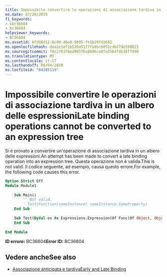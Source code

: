 ```yaml
---
title: Impossibile convertire le operazioni di associazione tardiva in un albero delle espressioni
ms.date: 07/20/2015
f1_keywords:
- vbc36604
- bc36604
helpviewer_keywords:
- BC36604
ms.assetid: 6fd66d12-8c99-46e0-9095-fe1b29fd2692
ms.openlocfilehash: daa2e1ef1b530a51f7fa9bcb051cdb27de550821
ms.sourcegitcommit: f8c270376ed905f6a8896ce0fe25b4f4b38ff498
ms.translationtype: MT
ms.contentlocale: it-IT
ms.lasthandoff: 06/04/2020
ms.locfileid: "84385119"
---
```

# <a name="late-binding-operations-cannot-be-converted-to-an-expression-tree"></a><span data-ttu-id="10758-102">Impossibile convertire le operazioni di associazione tardiva in un albero delle espressioni</span><span class="sxs-lookup"><span data-stu-id="10758-102">Late binding operations cannot be converted to an expression tree</span></span>
<span data-ttu-id="10758-103">Si è provato a convertire un'operazione di associazione tardiva in un albero delle espressioni.</span><span class="sxs-lookup"><span data-stu-id="10758-103">An attempt has been made to convert a late binding operation into an expression tree.</span></span> <span data-ttu-id="10758-104">Questa operazione non è valida.</span><span class="sxs-lookup"><span data-stu-id="10758-104">This is not valid.</span></span> <span data-ttu-id="10758-105">Il codice seguente, ad esempio, causa questo errore.</span><span class="sxs-lookup"><span data-stu-id="10758-105">For example, the following code causes this error.</span></span>  
  
```vb  
Option Strict Off  
Module Module1  
  
    Sub Main()  
        '' Not valid.  
        ' Test(Function(someInstance) someInstance.SomeProperty)  
    End Sub  
  
    Sub Test(ByVal ex As Expressions.Expression(Of Func(Of Object, Object)))  
    End Sub  
  
End Module  
```  
  
 <span data-ttu-id="10758-106">**ID errore:** BC36604</span><span class="sxs-lookup"><span data-stu-id="10758-106">**Error ID:** BC36604</span></span>  
  
## <a name="see-also"></a><span data-ttu-id="10758-107">Vedere anche</span><span class="sxs-lookup"><span data-stu-id="10758-107">See also</span></span>

- [<span data-ttu-id="10758-108">Associazione anticipata e tardiva</span><span class="sxs-lookup"><span data-stu-id="10758-108">Early and Late Binding</span></span>](../programming-guide/language-features/early-late-binding/index.md)
